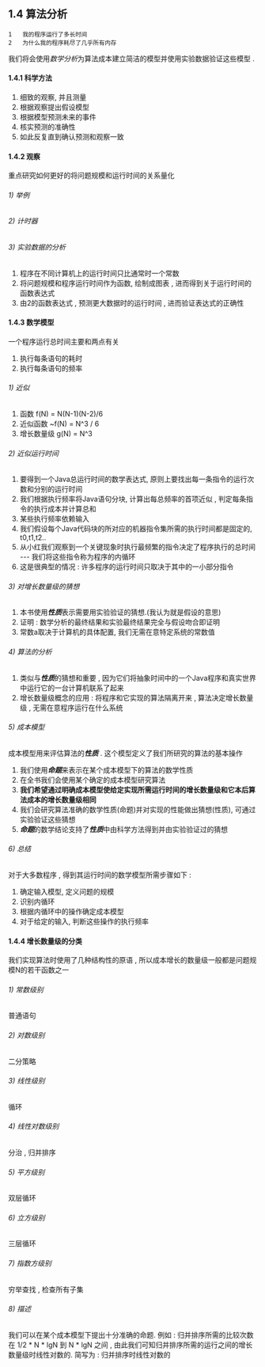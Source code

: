 ## 1.4 算法分析
```
1   我的程序运行了多长时间
2   为什么我的程序耗尽了几乎所有内存
```
我们将会使用*数学分析*为算法成本建立简洁的模型并使用实验数据验证这些模型 .   

#### 1.4.1 科学方法
1.  细致的观察, 并且测量
2.  根据观察提出假设模型
3.  根据模型预测未来的事件
4.  核实预测的准确性
5.  如此反复直到确认预测和观察一致

#### 1.4.2 观察
重点研究如何更好的将问题规模和运行时间的关系量化
###### 1) 举例
###### 2) 计时器
###### 3) 实验数据的分析
1. 程序在不同计算机上的运行时间只比通常时一个常数
2. 将问题规模和程序运行时间作为函数,  绘制成图表 , 进而得到关于运行时间的函数表达式 
3. 由2的函数表达式 , 预测更大数据时的运行时间 , 进而验证表达式的正确性   

#### 1.4.3 数学模型
一个程序运行总时间主要和两点有关
1.  执行每条语句的耗时
2.  执行每条语句的频率

###### 1) 近似
1.  函数 f(N) = N(N-1)(N-2)/6 
2.  近似函数 ~f(N) = N^3 / 6
3.  增长数量级 g(N) = N^3

###### 2) 近似运行时间
1.  要得到一个Java总运行时间的数学表达式, 原则上要找出每一条指令的运行次数和分别的运行时间
2.  我们根据执行频率将Java语句分块, 计算出每总频率的首项近似 , 判定每条指令的执行成本并计算总和
3.  某些执行频率依赖输入
4.  我们假设每个Java代码块的所对应的机器指令集所需的执行时间都是固定的, t0,t1,t2.. 
5.  从小红我们观察到一个关键现象时执行最频繁的指令决定了程序执行的总时间 --- 我们将这些指令称为程序的内循环
6.  这是很典型的情况 : 许多程序的运行时间只取决于其中的一小部分指令

###### 3) 对增长数量级的猜想
1.  本书使用***性质***表示需要用实验验证的猜想.(我认为就是假设的意思)
2.  证明 : 数学分析的最终结果和实验最终结果完全与假设吻合即证明
3.  常数a取决于计算机的具体配置, 我们无需在意特定系统的常数值

###### 4) 算法的分析
1.  类似与***性质***的猜想和重要 , 因为它们将抽象时间中的一个Java程序和真实世界中运行它的一台计算机联系了起来
2.  增长数量级概念的应用 : 将程序和它实现的算法隔离开来 , 算法决定增长数量级 , 无需在意程序运行在什么系统

###### 5) 成本模型
成本模型用来评估算法的***性质*** . 这个模型定义了我们所研究的算法的基本操作
1.  我们使用***命题***来表示在某个成本模型下的算法的数学性质
2.  在全书我们会使用某个确定的成本模型研究算法 
3.  **我们希望通过明确成本模型使给定实现所需运行时间的增长数量级和它本后算法成本的增长数量级相同**
4.  我们会研究算法准确的数学性质(命题)并对实现的性能做出猜想(性质), 可通过实验验证这些猜想
5.  ***命题***的数学结论支持了***性质***中由科学方法得到并由实验验证过的猜想

###### 6) 总结
对于大多数程序 , 得到其运行时间的数学模型所需步骤如下 :
1.  确定输入模型, 定义问题的规模
2.  识别内循环
3.  根据内循环中的操作确定成本模型
4.  对于给定的输入, 判断这些操作的执行频率

#### 1.4.4 增长数量级的分类
我们实现算法时使用了几种结构性的原语 , 所以成本增长的数量级一般都是问题规模N的若干函数之一
###### 1) 常数级别
普通语句
###### 2) 对数级别
二分策略
###### 3) 线性级别
循环
###### 4) 线性对数级别
分治 , 归并排序
###### 5) 平方级别
双层循环
###### 6) 立方级别
三层循环
###### 7) 指数方级别
穷举查找 , 检查所有子集

###### 8) 描述
我们可以在某个成本模型下提出十分准确的命题.
例如 : 归并排序所需的比较次数在 1/2 * N * lgN 到 N * lgN 之间 , 由此我们可知归并排序所需的运行之间的增长数量级时线性对数的.
简写为 : 归并排序时线性对数的 
